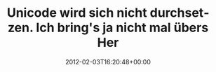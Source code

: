 ---
retweeted: false
source: <a href="http://itunes.apple.com/us/app/twitter/id409789998?mt=12" rel="nofollow">Twitter
  for Mac</a>
entities:
  hashtags: []
  symbols: []
  user_mentions: []
  urls:
  - url: http://t.co/Hg0Vo12e
    expanded_url: http://twitpic.com/8f7ief
    display_url: twitpic.com/8f7ief
    indices:
    - '100'
    - '120'
display_text_range:
- '0'
- '120'
favorite_count: '0'
id_str: '165469796421484544'
truncated: false
retweet_count: '0'
id: '165469796421484544'
possibly_sensitive: false
created_at: Fri Feb 03 16:20:48 +0000 2012
favorited: false
full_text: Unicode wird sich nicht durchsetzen. Ich bring's ja nicht mal übers Herz,
  den Papierkorb zu leeren.
lang: de
quote_url: http://twitpic.com/8f7ief
tags:
- pesos/twitter
date: '2012-02-03T16:20:48+00:00'
src: https://twitter.com/bascht/status/165469796421484544
original_url: https://twitter.com/bascht/status/165469796421484544
type: twitter_tweet
text: Unicode wird sich nicht durchsetzen. Ich bring's ja nicht mal übers Herz, den
  Papierkorb zu leeren.
title: Unicode wird sich nicht durchsetzen. Ich bring's ja nicht mal übers Her

---